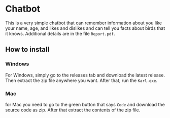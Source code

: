 # Chatbot
This is a very simple chatbot that can remember information about you like your name, age, and likes and dislikes and can tell you facts about birds that it knows. Additional details are in the file `Report.pdf`.
## How to install
### Windows
For Windows, simply go to the releases tab and download the latest release. Then extract the zip file anywhere you want. After that, run the `Karl.exe`.

### Mac
for Mac you need to go to the green button that says `Code` and download the source code as zip. After that extract the contents of the zip file.
